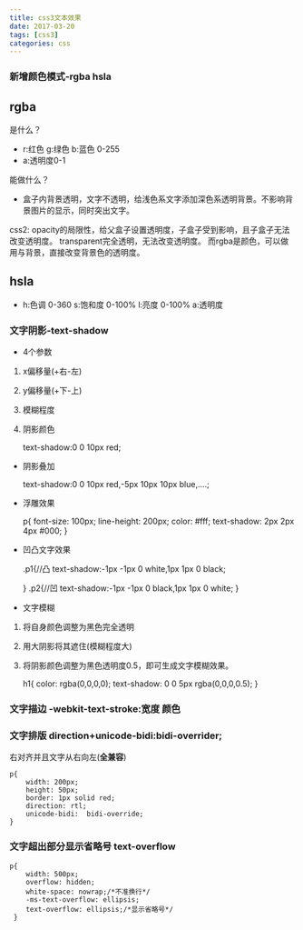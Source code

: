 ```yaml
---
title: css3文本效果
date: 2017-03-20
tags: [css3]
categories: css
---
```

### 新增颜色模式-rgba hsla
## rgba
是什么？
* r:红色 g:绿色 b:蓝色 0-255
* a:透明度0-1

能做什么？
*  盒子内背景透明，文字不透明，给浅色系文字添加深色系透明背景。不影响背景图片的显示，同时突出文字。   

css2:
opacity的局限性，给父盒子设置透明度，子盒子受到影响，且子盒子无法改变透明度。
transparent完全透明，无法改变透明度。
而rgba是颜色，可以做用与背景，直接改变背景色的透明度。

## hsla
* h:色调 0-360 s:饱和度 0-100% l:亮度 0-100% a:透明度  


<!-- more -->

### 文字阴影-text-shadow
* 4个参数
1. x偏移量(+右-左) 
2. y偏移量(+下-上)  
3. 模糊程度 
4. 阴影颜色 


    text-shadow:0 0 10px red;

* 阴影叠加


    text-shadow:0 0 10px red,-5px 10px 10px blue,....;

* 浮雕效果


    p{
        font-size: 100px;
        line-height: 200px;
        color: #fff;
        text-shadow: 2px 2px  4px  #000;
    }


* 凹凸文字效果   

    .p1{//凸
        text-shadow:-1px -1px  0 white,1px 1px 0 black;

    }
    .p2{//凹
        text-shadow:-1px -1px  0 black,1px 1px 0 white;
    }
  

* 文字模糊

1. 将自身颜色调整为黑色完全透明
2. 用大阴影将其遮住(模糊程度大)
3. 将阴影颜色调整为黑色透明度0.5，即可生成文字模糊效果。


    h1{
        color: rgba(0,0,0,0);
        text-shadow: 0 0 5px rgba(0,0,0,0.5);
    }

### 文字描边 -webkit-text-stroke:宽度 颜色
### 文字排版 direction+unicode-bidi:bidi-overrider;
右对齐并且文字从右向左(**全兼容**)

    p{
        width: 200px;
        height: 50px;
        border: 1px solid red;
        direction: rtl;
        unicode-bidi:  bidi-override;
    }

### 文字超出部分显示省略号 text-overflow

    p{
        width: 500px;
        overflow: hidden;
        white-space: nowrap;/*不准换行*/
        -ms-text-overflow: ellipsis;
        text-overflow: ellipsis;/*显示省略号*/
     }